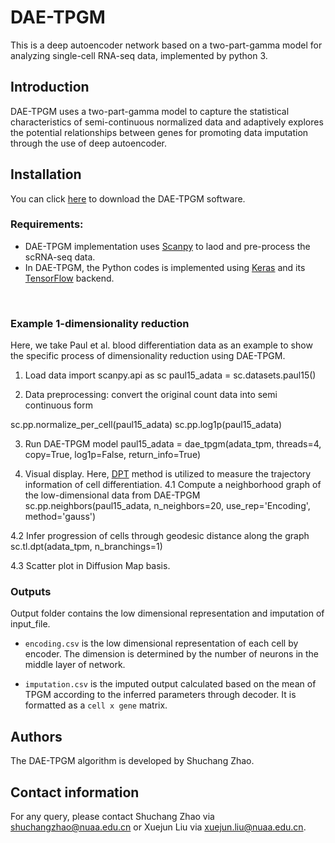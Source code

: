 # DAE-TPGM
This is a deep autoencoder network based on a two-part-gamma model for analyzing single-cell RNA-seq data, implemented by python 3.

## Introduction
DAE-TPGM uses a two-part-gamma model to capture the statistical characteristics of semi-continuous normalized data and adaptively explores the potential relationships between genes for promoting data imputation through the use of deep autoencoder.

## <a name="compilation"></a>  Installation

You can click [here](https://github.com/PUGEA/DAE-TPGM) to download the DAE-TPGM software. 


### Requirements:

*   DAE-TPGM implementation uses [Scanpy](https://github.com/theislab/scanpy) to laod and pre-process the scRNA-seq data.
*   In DAE-TPGM, the Python codes is implemented using [Keras](https://github.com/keras-team/keras) and its [TensorFlow](https://github.com/tensorflow/tensorflow) backend.

&nbsp;




### Example 1-dimensionality reduction

Here, we take Paul et al. blood differentiation data as an example to show the specific process of dimensionality reduction using DAE-TPGM.

1. Load data
import scanpy.api as sc
paul15_adata = sc.datasets.paul15()

2. Data preprocessing: convert the original count data into semi continuous form

sc.pp.normalize_per_cell(paul15_adata)
sc.pp.log1p(paul15_adata)

3. Run DAE-TPGM model
paul15_adata = dae_tpgm(adata_tpm, threads=4, copy=True, log1p=False, return_info=True)

4. Visual display. Here, [DPT](https://www.nature.com/articles/nmeth.3971) method is utilized to measure the trajectory information of cell differentiation.
4.1 Compute a neighborhood graph of the low-dimensional data from DAE-TPGM 
sc.pp.neighbors(paul15_adata, n_neighbors=20, use_rep='Encoding', method='gauss')

4.2 Infer progression of cells through geodesic distance along the graph
sc.tl.dpt(adata_tpm, n_branchings=1)

4.3 Scatter plot in Diffusion Map basis.


### Outputs

Output folder contains the low dimensional representation and imputation of input_file.
- `encoding.csv` is the low dimensional representation of each cell by encoder. The dimension is determined by the number of neurons in the middle layer of network.

- `imputation.csv` is the imputed output calculated based on the mean of TPGM according to the inferred parameters through decoder. It is formatted as a `cell x gene` matrix.






## Authors

The DAE-TPGM algorithm is developed by Shuchang Zhao. 

## Contact information

For any query, please contact Shuchang Zhao via shuchangzhao@nuaa.edu.cn or Xuejun Liu via xuejun.liu@nuaa.edu.cn.
